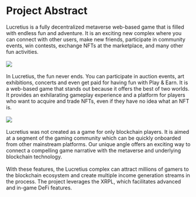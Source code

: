 # Project Abstract
Lucretius is a fully decentralized metaverse web-based game that is filled with endless fun and adventure. It is an exciting new complex where you can connect with other users, make new friends, participate in community events, win contests, exchange NFTs at the marketplace, and many other fun activities.
<br>
<br>
<img src="https://lh3.googleusercontent.com/MnHvO1zhMtANqgJkrGbcxDgwUJz8F6n_6Oy1ZBf8yZIQ43K9JQMAIdXVisgBqBcHMXT8AgdLqNZa3rOu4lTfz9f78rN3575iXhQOgMpA3R13t8rLaWQev_NbGPwVpEwSxqg8RgYi9cz_A21eiq0KYBQ5NRRwvUXOo3tUavlmwBvKbmePeXwOAfCiRdWCg2Y4yGbRS6R5B43BHEyWodbTrHNb8VsH5Fni_arMsdFf2SiRZ3AGH8xFUI59eumwvJyyXAgOqVlhqaorm8fyQ0AEp7BB3m28dRpC-vPrMMttC6oHmugOaCRGam_xsLkrk3bB3rYG1MVye0cLAmIKlzagAhZ1Gvy6I4tfJTDQbIYKsjQtUUnv7hmQFJO8BwLx4ptz---JabkQEgpKPeXUtSpE_O3TRVABFzoRsQup255UwY8UOYZlpOAKXN331i3yWq7j0f4F7CPRkzqHrJG-DNJ8MByGYe2xHI3TMOqKbM-uyFYF4ytKXgyzrkHgkgdd65I1YkIoa1g7Jybp_9msp3W1V96NR0sGjp_38NHSaCYzH-fSeyUGIj_1yXLD2jw7cVMuizKNJiSpaRnNVXsZv9CYEeDAerNibSE0s1Kb9_BUqFAN6fbzfi-d3CEDc9izTZlVo7wCK2bqv3u9_lcvgmvS-iI7KKVxdrmMEzE8GPOTHNJM1SQM4o9pJySIWs1i-9XJoZRLyFsrh7y0eVopzR2iHIYTSHeoYngmccbUKpc9IWldtmIa3tBizPRVekks_ZDTow0_xTlONdaUzIvbGzsnicLNXTtuFflL9VVD8KrbtUv1VCEgXC9ccc2Cll3oHsKQFtkhHw=w1080-h607-no?authuser=1">
<br>
<br>
In Lucretius, the fun never ends. You can participate in auction events, art exhibitions, concerts and even get paid for having fun with Play & Earn. It is a web-based game that stands out because it offers the best of two worlds. It provides an exhilarating gameplay experience and a platform for players who want to acquire and trade NFTs, even if they have no idea what an NFT is.
<br>
<br>
<img src="https://lh3.googleusercontent.com/OqxwPRMtYB7Ggplrl8kbAINyA9-PGvqgStaLSAQjTZaXjVRL-BFKYcVJIjdtiZPujSFQf0p_wDsPH3mOs57DsalkYH2TnKPyeF4gz60iCIBElmXY7zatPm4AFVdj83OatTdykoznU9inNkAz-rIfJH9wjy72GXBadmK_WQi6V0CCyUbzjkkxL6Dhx8iQAMLhTTeaGBOGq2hJ4qbFD-9pZTuFfCYMwBUirlFIIhmUMNLv70Raegl9ayfn1L_XZaptyO7gy6M_xd8VSjxfiUi7RRoktc1K7Cq4HVOyDbA6b2cItw8fe2ynOP3TCgq_L4it8C0E-_zF2_yVQC2MuLb-KvyGKUooeoJtehHK5oC41KyE-IbSbNWYyWWiTT2FDY9qRgF4tmksUBKLKPdiMTLQosTWGZWZPpHmzYpugcPqBT5vZLc0FCzfhWaVO27eVKMXdQhfK3VcE757Rh6gVf5KY_DLkxSu6W5OW2HkzSYxZV19ysKRXB0KXqUtZ0-IHx3xdyF0fhrtY7w8TWkfoA4H_PfenpqJ2deBjownt-Z6tundyA5LYYPuQ7FeREIfaO-L3zb7o1MKoQUIL0JdrPFOcbMddHpqDRUVzTthKj6qBD8AxYu9D00IB7KbT7rcNEWFeOGrbMVzu65TFTVyqu0v_YpeIazkttkj8dxhiAnlfeGaOl1_jYW1nIGUOKII_87N0FPEgox4RhvaxhKXOw6C2y7rAzQMNHPt2pnD1DzNY6hy1BVqPZc75YxJ2oSpd0l4y2aoDBSxmlS3hovSSH2cc7or7DJv-qwXyOP8D7GqyIhJFPdNdQZhFR0tL25DxRyOzue8SA=w2158-h1054-no?authuser=1">
<br>
<br>
Lucretius was not created as a game for only blockchain players. It is aimed at a segment of the gaming community which can be quickly onboarded from other mainstream platforms. Our unique angle offers an exciting way to connect a compelling game narrative with the metaverse and underlying blockchain technology.
<br>
<br>
With these features, the Lucretius complex can attract millions of gamers to the blockchain ecosystem and create multiple income generation streams in the process. The project leverages the XRPL, which facilitates advanced and in-game DeFi features.
